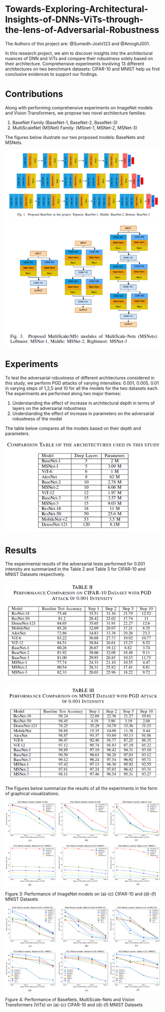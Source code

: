 # Towards-Exploring-Architectural-Insights-of-DNNs-ViTs-through-the-lens-of-Adversarial-Robustness
The Authors of this project are: @Sumedh-Joshi123 and @AmoghJ001.

In this research project, we aim to discover insights into the architectural nuances of DNN and ViTs and compare their robustness solely based on their architecture. Comprehensive experiments involving 13 different architectures on two benchmark datasets: CIFAR-10 and MNIST help us find conclusive evidences
to support our findings.

# Contributions
Along with performing comprehensive experiments on ImageNet models and Vision Transformers, we propose two novel architecture families:
1) BaseNet Family (BaseNet-1,  BaseNet-2, BaseNet-3)
2) MultiScaleNet (MSNet) Family: (MSnet-1, MSNet-2, MSNet-3)

The figures below illustrate our two proposed models: BaseNets and MSNets.

![IMG](./Results/basenets.png)
![IMG](./Results/msnets.png)

# Experiments
To test the adversarial robustness of different architectures considered in this study, we perform PGD attacks of varying intensities: 0.001, 0.005, 0.01 in varying steps of 1,2,5 and 10 for all the models for the two datasets each.
The experiments are performed along two major themes:
1) Understanding the effect of increase in architectural depth in terms of layers on the adversarial robustness
2) Understanding the effect of increase in parameters on the adversarial robustness of the model

The table below compares all the models based on their depth and parameters.

![IMG](./Results/compare13.png)

# Results
The experimental results of the adversarial tests performed for 0.001 intensity are summarized in the Table 2 and Table 3 for CIFAR-10 and MNIST Datasets respectively. 

![IMG](./Results/compare_cifar.png)

![IMG](./Results/compare_mnist.png)

The Figures below summarize the results of all the experiments in the form of graphical visualizations. 

![IMG](./Results/img-all.png)

Figure 3: Performance of ImageNet models on (a)-(c) CIFAR-10 and (d)-(f) MNIST Datasets

![IMG](./Results/all-self.png)

Figure 4: Performance of BaseNets, MultiScale-Nets and Vision Transformers (ViTs) on (a)-(c) CIFAR-10 and (d)-(f) MNIST Datasets

